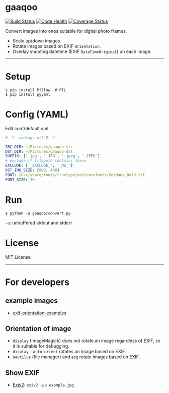 # gaaqoo

[![Build Status](https://travis-ci.org/uraxy/gaaqoo.svg?branch=master)](https://travis-ci.org/uraxy/gaaqoo)
[![Code Health](https://landscape.io/github/uraxy/gaaqoo/master/landscape.svg?style=flat)](https://landscape.io/github/uraxy/gaaqoo/master)
[![Coverage Status](https://coveralls.io/repos/github/uraxy/gaaqoo/badge.svg?branch=master)](https://coveralls.io/github/uraxy/gaaqoo?branch=master)

Convert images into ones suitable for digital photo frames.
- Scale up/down images.
- Rotate images based on EXIF `Orientation`.
- Overlay shooting datetime (EXIF `DataTimeOriginal`) on each image.

----------

# Setup

```shell
$ pip install Pillow  # PIL
$ pip install pyyaml
```

# Config (YAML)

Edit conf/default.yml
```YAML
# -*- coding: utf-8 -*-

SRC_DIR: ~/Pictures/gaaqoo-src
DST_DIR: ~/Pictures/gaaqoo-dst
SUFFIX: ['.jpg', '.JPG', '.jpeg', '.JPEG']
# exclude if filepath contains there
EXCLUDE: ['_EXCLUDE_', '_NG_']
DST_IMG_SIZE: [800, 480]
FONT: /usr/share/fonts/truetype/msttcorefonts/Verdana_Bold.ttf
FONT_SIZE: 30
```

# Run

```shell
$ python -u gaaqoo/convert.py
```
`-u`: unbuffered stdout and stderr


# License
MIT License

----------
# For developers
## example images
- [exif-orientation-examples](https://github.com/recurser/exif-orientation-examples)

## Orientation of image
- `display` (ImageMagick) does not rotate an image regardless of EXIF, so it is suitable for debugging.
- `display -auto-orient` rotates an image based on EXIF.
- `nautilus` (file manager) and `eog` rotate images based on EXIF.

## Show EXIF
- [Exiv2](http://www.exiv2.org/): `exiv2 -pv example.jpg`
